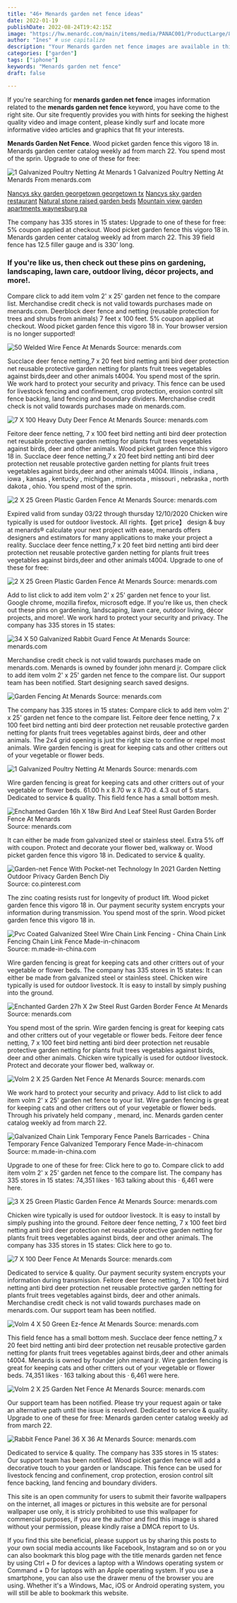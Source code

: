 ```yaml
---
title: "46+ Menards garden net fence ideas"
date: 2022-01-19
publishDate: 2022-08-24T19:42:15Z
image: "https://hw.menardc.com/main/items/media/PANAC001/ProductLarge/83669MN_171-1409.jpg"
author: "Ines" # use capitalize
description: "Your Menards garden net fence images are available in this site. Menards garden net fence are a topic that is being searched for and liked by netizens today. You can Get the Menards garden net fence files here. Get all royalty-free images."
categories: ["garden"]
tags: ["iphone"]
keywords: "Menards garden net fence"
draft: false

---
```


If you're searching for **menards garden net fence** images information related to the **menards garden net fence** keyword, you have come to the right  site.  Our site frequently  provides you with  hints  for seeking  the highest  quality video and image  content, please kindly surf and locate more informative video articles and graphics  that fit your interests.

**Menards Garden Net Fence**. Wood picket garden fence this vigoro 18 in. Menards garden center catalog weekly ad from march 22. You spend most of the sprin. Upgrade to one of these for free:

![1 Galvanized Poultry Netting At Menards](https://hw.menardc.com/main/items/media/FARNO001/ProductLarge/1713053-master.jpg "1 Galvanized Poultry Netting At Menards")
1 Galvanized Poultry Netting At Menards From menards.com

[Nancys sky garden georgetown georgetown tx](/nancys-sky-garden-georgetown-georgetown-tx/)
[Nancys sky garden restaurant](/nancys-sky-garden-restaurant/)
[Natural stone raised garden beds](/natural-stone-raised-garden-beds/)
[Mountain view garden apartments waynesburg pa](/mountain-view-garden-apartments-waynesburg-pa/)

The company has 335 stores in 15 states: Upgrade to one of these for free: 5% coupon applied at checkout. Wood picket garden fence this vigoro 18 in. Menards garden center catalog weekly ad from march 22. This 39 field fence has 12.5 filler gauge and is 330&#039; long.

### If you&#039;re like us, then check out these pins on gardening, landscaping, lawn care, outdoor living, décor projects, and more!.

Compare click to add item volm 2&#039; x 25&#039; garden net fence to the compare list. Merchandise credit check is not valid towards purchases made on menards.com. Deerblock deer fence and netting (reusable protection for trees and shrubs from animals) 7 feet x 100 feet. 5% coupon applied at checkout. Wood picket garden fence this vigoro 18 in. Your browser version is no longer supported!


![50 Welded Wire Fence At Menards](https://hw.menardc.com/main/items/media/FARNO001/ProductLarge/1712685(4).jpg "50 Welded Wire Fence At Menards")
Source: menards.com

Succlace deer fence netting,7 x 20 feet bird netting anti bird deer protection net reusable protective garden netting for plants fruit trees vegetables against birds,deer and other animals t4004. You spend most of the sprin. We work hard to protect your security and privacy. This fence can be used for livestock fencing and confinement, crop protection, erosion control silt fence backing, land fencing and boundary dividers. Merchandise credit check is not valid towards purchases made on menards.com.

![7 X 100 Heavy Duty Deer Fence At Menards](https://hw.menardc.com/main/items/media/QUEST005/ProductLarge/1721215HeavyDutyDeerFence5.jpg "7 X 100 Heavy Duty Deer Fence At Menards")
Source: menards.com

Feitore deer fence netting, 7 x 100 feet bird netting anti bird deer protection net reusable protective garden netting for plants fruit trees vegetables against birds, deer and other animals. Wood picket garden fence this vigoro 18 in. Succlace deer fence netting,7 x 20 feet bird netting anti bird deer protection net reusable protective garden netting for plants fruit trees vegetables against birds,deer and other animals t4004. Illinois , indiana , iowa , kansas , kentucky , michigan , minnesota , missouri , nebraska , north dakota , ohio. You spend most of the sprin.

![2 X 25 Green Plastic Garden Fence At Menards](https://hw.menardc.com/main/items/media/QUEST005/ProductLarge/1721200_UNROLLED.jpg "2 X 25 Green Plastic Garden Fence At Menards")
Source: menards.com

Expired valid from sunday 03/22 through thursday 12/10/2020 Chicken wire typically is used for outdoor livestock. All rights.【get price】 design &amp; buy at menards® calculate your next project with ease, menards offers designers and estimators for many applications to make your project a reality. Succlace deer fence netting,7 x 20 feet bird netting anti bird deer protection net reusable protective garden netting for plants fruit trees vegetables against birds,deer and other animals t4004. Upgrade to one of these for free:

![2 X 25 Green Plastic Garden Fence At Menards](https://hw.menardc.com/main/items/media/QUEST005/ProductLarge/1721200_INUSE_2018B.jpg "2 X 25 Green Plastic Garden Fence At Menards")
Source: menards.com

Add to list click to add item volm 2&#039; x 25&#039; garden net fence to your list. Google chrome, mozilla firefox, microsoft edge. If you&#039;re like us, then check out these pins on gardening, landscaping, lawn care, outdoor living, décor projects, and more!. We work hard to protect your security and privacy. The company has 335 stores in 15 states:

![34 X 50 Galvanized Rabbit Guard Fence At Menards](https://hw.menardc.com/main/items/media/FARNO001/ProductLarge/1712715-master.jpg "34 X 50 Galvanized Rabbit Guard Fence At Menards")
Source: menards.com

Merchandise credit check is not valid towards purchases made on menards.com. Menards is owned by founder john menard jr. Compare click to add item volm 2&#039; x 25&#039; garden net fence to the compare list. Our support team has been notified. Start designing search saved designs.

![Garden Fencing At Menards](https://hw.menardc.com/main/store/20090519001/assets/images6/GardenCenter/GardenFence/FencingMobileFeature.jpg "Garden Fencing At Menards")
Source: menards.com

The company has 335 stores in 15 states: Compare click to add item volm 2&#039; x 25&#039; garden net fence to the compare list. Feitore deer fence netting, 7 x 100 feet bird netting anti bird deer protection net reusable protective garden netting for plants fruit trees vegetables against birds, deer and other animals. The 2x4 grid opening is just the right size to confine or repel most animals. Wire garden fencing is great for keeping cats and other critters out of your vegetable or flower beds.

![1 Galvanized Poultry Netting At Menards](https://hw.menardc.com/main/items/media/FARNO001/ProductLarge/1713053-master.jpg "1 Galvanized Poultry Netting At Menards")
Source: menards.com

Wire garden fencing is great for keeping cats and other critters out of your vegetable or flower beds. 61.00 h x 8.70 w x 8.70 d. 4.3 out of 5 stars. Dedicated to service &amp; quality. This field fence has a small bottom mesh.

![Enchanted Garden 16h X 18w Bird And Leaf Steel Rust Garden Border Fence At Menards](https://hw.menardc.com/main/items/media/PANAC001/ProductLarge/1713240new.jpg "Enchanted Garden 16h X 18w Bird And Leaf Steel Rust Garden Border Fence At Menards")
Source: menards.com

It can either be made from galvanized steel or stainless steel. Extra 5% off with coupon. Protect and decorate your flower bed, walkway or. Wood picket garden fence this vigoro 18 in. Dedicated to service &amp; quality.

![Garden-net Fence With Pocket-net Technology In 2021 Garden Netting Outdoor Privacy Garden Bench Diy](https://i.pinimg.com/originals/10/72/5b/10725b9b012fbf861fe1b6265610e9fe.jpg "Garden-net Fence With Pocket-net Technology In 2021 Garden Netting Outdoor Privacy Garden Bench Diy")
Source: co.pinterest.com

The zinc coating resists rust for longevity of product lift. Wood picket garden fence this vigoro 18 in. Our payment security system encrypts your information during transmission. You spend most of the sprin. Wood picket garden fence this vigoro 18 in.

![Pvc Coated Galvanized Steel Wire Chain Link Fencing - China Chain Link Fencing Chain Link Fence Made-in-chinacom](https://image.made-in-china.com/44f3j00hnDLgzFyEVpM/PVC-Coated-Galvanized-Steel-Wire-Chain-Link-Fencing.jpg "Pvc Coated Galvanized Steel Wire Chain Link Fencing - China Chain Link Fencing Chain Link Fence Made-in-chinacom")
Source: m.made-in-china.com

Wire garden fencing is great for keeping cats and other critters out of your vegetable or flower beds. The company has 335 stores in 15 states: It can either be made from galvanized steel or stainless steel. Chicken wire typically is used for outdoor livestock. It is easy to install by simply pushing into the ground.

![Enchanted Garden 27h X 2w Steel Rust Garden Border Fence At Menards](https://hw.menardc.com/main/items/media/PANAC001/ProductLarge/83670MN.jpg "Enchanted Garden 27h X 2w Steel Rust Garden Border Fence At Menards")
Source: menards.com

You spend most of the sprin. Wire garden fencing is great for keeping cats and other critters out of your vegetable or flower beds. Feitore deer fence netting, 7 x 100 feet bird netting anti bird deer protection net reusable protective garden netting for plants fruit trees vegetables against birds, deer and other animals. Chicken wire typically is used for outdoor livestock. Protect and decorate your flower bed, walkway or.

![Volm 2 X 25 Garden Net Fence At Menards](https://hw.menardc.com/main/items/media/VOLMB001/ProductLarge/1719450-gardennetfence-0057.jpg "Volm 2 X 25 Garden Net Fence At Menards")
Source: menards.com

We work hard to protect your security and privacy. Add to list click to add item volm 2&#039; x 25&#039; garden net fence to your list. Wire garden fencing is great for keeping cats and other critters out of your vegetable or flower beds. Through his privately held company , menard, inc. Menards garden center catalog weekly ad from march 22.

![Galvanized Chain Link Temporary Fence Panels Barricades - China Temporary Fence Galvanized Temporary Fence Made-in-chinacom](https://image.made-in-china.com/202f0j00UsgaRTnIRMzY/Galvanized-Chain-Link-Temporary-Fence-Panels-Barricades.jpg "Galvanized Chain Link Temporary Fence Panels Barricades - China Temporary Fence Galvanized Temporary Fence Made-in-chinacom")
Source: m.made-in-china.com

Upgrade to one of these for free: Click here to go to. Compare click to add item volm 2&#039; x 25&#039; garden net fence to the compare list. The company has 335 stores in 15 states: 74,351 likes · 163 talking about this · 6,461 were here.

![3 X 25 Green Plastic Garden Fence At Menards](https://hw.menardc.com/main/items/media/QUEST005/ProductLarge/172-1201_P_SF.jpg "3 X 25 Green Plastic Garden Fence At Menards")
Source: menards.com

Chicken wire typically is used for outdoor livestock. It is easy to install by simply pushing into the ground. Feitore deer fence netting, 7 x 100 feet bird netting anti bird deer protection net reusable protective garden netting for plants fruit trees vegetables against birds, deer and other animals. The company has 335 stores in 15 states: Click here to go to.

![7 X 100 Deer Fence At Menards](https://hw.menardc.com/main/items/media/ROKIM001/ProductLarge/ROKIM0011721210deerfence.jpg "7 X 100 Deer Fence At Menards")
Source: menards.com

Dedicated to service &amp; quality. Our payment security system encrypts your information during transmission. Feitore deer fence netting, 7 x 100 feet bird netting anti bird deer protection net reusable protective garden netting for plants fruit trees vegetables against birds, deer and other animals. Merchandise credit check is not valid towards purchases made on menards.com. Our support team has been notified.

![Volm 4 X 50 Green Ez-fence At Menards](https://hw.menardc.com/main/items/media/VOLMB001/ProductLarge/SKU1719464GRNezfence48x50.jpg "Volm 4 X 50 Green Ez-fence At Menards")
Source: menards.com

This field fence has a small bottom mesh. Succlace deer fence netting,7 x 20 feet bird netting anti bird deer protection net reusable protective garden netting for plants fruit trees vegetables against birds,deer and other animals t4004. Menards is owned by founder john menard jr. Wire garden fencing is great for keeping cats and other critters out of your vegetable or flower beds. 74,351 likes · 163 talking about this · 6,461 were here.

![Volm 2 X 25 Garden Net Fence At Menards](https://hw.menardc.com/main/items/media/VOLMB001/ProductLarge/ThinkstockPhotos-641479942.jpg "Volm 2 X 25 Garden Net Fence At Menards")
Source: menards.com

Our support team has been notified. Please try your request again or take an alternative path until the issue is resolved. Dedicated to service &amp; quality. Upgrade to one of these for free: Menards garden center catalog weekly ad from march 22.

![Rabbit Fence Panel 36 X 36 At Menards](https://hw.menardc.com/main/items/media/PANAC001/ProductLarge/83669MN_171-1409.jpg "Rabbit Fence Panel 36 X 36 At Menards")
Source: menards.com

Dedicated to service &amp; quality. The company has 335 stores in 15 states: Our support team has been notified. Wood picket garden fence will add a decorative touch to your garden or landscape. This fence can be used for livestock fencing and confinement, crop protection, erosion control silt fence backing, land fencing and boundary dividers.

This site is an open community for users to submit their favorite wallpapers on the internet, all images or pictures in this website are for personal wallpaper use only, it is stricly prohibited to use this wallpaper for commercial purposes, if you are the author and find this image is shared without your permission, please kindly raise a DMCA report to Us.

If you find this site beneficial, please support us by sharing this posts to your own social media accounts like Facebook, Instagram and so on or you can also bookmark this blog page with the title menards garden net fence by using Ctrl + D for devices a laptop with a Windows operating system or Command + D for laptops with an Apple operating system. If you use a smartphone, you can also use the drawer menu of the browser you are using. Whether it's a Windows, Mac, iOS or Android operating system, you will still be able to bookmark this website.
